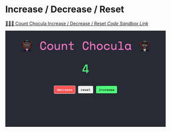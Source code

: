 # Increase / Decrease / Reset

[🧛🏿‍♂️ Count Chocula Increase / Decrease / Reset *Code Sandbox Link*](https://codesandbox.io/s/increase-decrease-and-reset-number-ui-vg4uvd)

![Image of counter](https://raw.githubusercontent.com/kr1st1nagr03g3r/mini-vanilla-javascript-projects/main/increase-decrease-reset-number/count-chocula.png)
